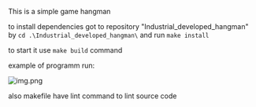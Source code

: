 This is a simple game hangman

to install dependencies got to repository "Industrial_developed_hangman" by `cd .\Industrial_developed_hangman\` and run `make install`

to start it use `make build` command

example of programm run:


![img.png](recorces/img.png)

also makefile have lint command to lint source code
